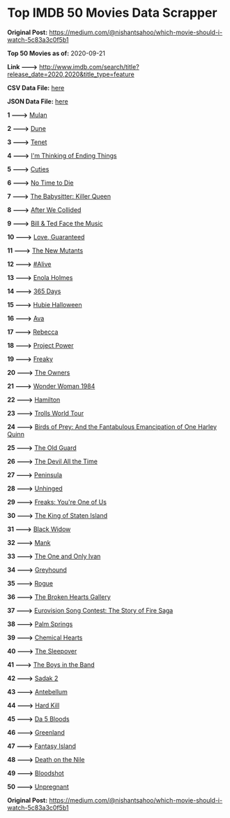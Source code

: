 # Top IMDB 50 Movies Data Scrapper

**Original Post:** https://medium.com/@nishantsahoo/which-movie-should-i-watch-5c83a3c0f5b1

**Top 50 Movies as of:** 2020-09-21

**Link --->** http://www.imdb.com/search/title?release_date=2020,2020&title_type=feature

**CSV Data File:** [here](/Data/data.csv)

**JSON Data File:** [here](/Data/data.json)

**1 --->** [Mulan](https://www.imdb.com/title/tt4566758/?ref_=adv_li_tt)

**2 --->** [Dune](https://www.imdb.com/title/tt1160419/?ref_=adv_li_tt)

**3 --->** [Tenet](https://www.imdb.com/title/tt6723592/?ref_=adv_li_tt)

**4 --->** [I'm Thinking of Ending Things](https://www.imdb.com/title/tt7939766/?ref_=adv_li_tt)

**5 --->** [Cuties](https://www.imdb.com/title/tt9196192/?ref_=adv_li_tt)

**6 --->** [No Time to Die](https://www.imdb.com/title/tt2382320/?ref_=adv_li_tt)

**7 --->** [The Babysitter: Killer Queen](https://www.imdb.com/title/tt11024272/?ref_=adv_li_tt)

**8 --->** [After We Collided](https://www.imdb.com/title/tt10362466/?ref_=adv_li_tt)

**9 --->** [Bill & Ted Face the Music](https://www.imdb.com/title/tt1086064/?ref_=adv_li_tt)

**10 --->** [Love, Guaranteed](https://www.imdb.com/title/tt11100856/?ref_=adv_li_tt)

**11 --->** [The New Mutants](https://www.imdb.com/title/tt4682266/?ref_=adv_li_tt)

**12 --->** [#Alive](https://www.imdb.com/title/tt10620868/?ref_=adv_li_tt)

**13 --->** [Enola Holmes](https://www.imdb.com/title/tt7846844/?ref_=adv_li_tt)

**14 --->** [365 Days](https://www.imdb.com/title/tt10886166/?ref_=adv_li_tt)

**15 --->** [Hubie Halloween](https://www.imdb.com/title/tt10682266/?ref_=adv_li_tt)

**16 --->** [Ava](https://www.imdb.com/title/tt8784956/?ref_=adv_li_tt)

**17 --->** [Rebecca](https://www.imdb.com/title/tt2235695/?ref_=adv_li_tt)

**18 --->** [Project Power](https://www.imdb.com/title/tt7550000/?ref_=adv_li_tt)

**19 --->** [Freaky](https://www.imdb.com/title/tt10919380/?ref_=adv_li_tt)

**20 --->** [The Owners](https://www.imdb.com/title/tt9806370/?ref_=adv_li_tt)

**21 --->** [Wonder Woman 1984](https://www.imdb.com/title/tt7126948/?ref_=adv_li_tt)

**22 --->** [Hamilton](https://www.imdb.com/title/tt8503618/?ref_=adv_li_tt)

**23 --->** [Trolls World Tour](https://www.imdb.com/title/tt6587640/?ref_=adv_li_tt)

**24 --->** [Birds of Prey: And the Fantabulous Emancipation of One Harley Quinn](https://www.imdb.com/title/tt7713068/?ref_=adv_li_tt)

**25 --->** [The Old Guard](https://www.imdb.com/title/tt7556122/?ref_=adv_li_tt)

**26 --->** [The Devil All the Time](https://www.imdb.com/title/tt7395114/?ref_=adv_li_tt)

**27 --->** [Peninsula](https://www.imdb.com/title/tt8850222/?ref_=adv_li_tt)

**28 --->** [Unhinged](https://www.imdb.com/title/tt10059518/?ref_=adv_li_tt)

**29 --->** [Freaks: You're One of Us](https://www.imdb.com/title/tt12875782/?ref_=adv_li_tt)

**30 --->** [The King of Staten Island](https://www.imdb.com/title/tt9686708/?ref_=adv_li_tt)

**31 --->** [Black Widow](https://www.imdb.com/title/tt3480822/?ref_=adv_li_tt)

**32 --->** [Mank](https://www.imdb.com/title/tt10618286/?ref_=adv_li_tt)

**33 --->** [The One and Only Ivan](https://www.imdb.com/title/tt3661394/?ref_=adv_li_tt)

**34 --->** [Greyhound](https://www.imdb.com/title/tt6048922/?ref_=adv_li_tt)

**35 --->** [Rogue](https://www.imdb.com/title/tt11576124/?ref_=adv_li_tt)

**36 --->** [The Broken Hearts Gallery](https://www.imdb.com/title/tt2140571/?ref_=adv_li_tt)

**37 --->** [Eurovision Song Contest: The Story of Fire Saga](https://www.imdb.com/title/tt8580274/?ref_=adv_li_tt)

**38 --->** [Palm Springs](https://www.imdb.com/title/tt9484998/?ref_=adv_li_tt)

**39 --->** [Chemical Hearts](https://www.imdb.com/title/tt5843876/?ref_=adv_li_tt)

**40 --->** [The Sleepover](https://www.imdb.com/title/tt10888708/?ref_=adv_li_tt)

**41 --->** [The Boys in the Band](https://www.imdb.com/title/tt10199914/?ref_=adv_li_tt)

**42 --->** [Sadak 2](https://www.imdb.com/title/tt7886848/?ref_=adv_li_tt)

**43 --->** [Antebellum](https://www.imdb.com/title/tt10065694/?ref_=adv_li_tt)

**44 --->** [Hard Kill](https://www.imdb.com/title/tt11656172/?ref_=adv_li_tt)

**45 --->** [Da 5 Bloods](https://www.imdb.com/title/tt9777644/?ref_=adv_li_tt)

**46 --->** [Greenland](https://www.imdb.com/title/tt7737786/?ref_=adv_li_tt)

**47 --->** [Fantasy Island](https://www.imdb.com/title/tt0983946/?ref_=adv_li_tt)

**48 --->** [Death on the Nile](https://www.imdb.com/title/tt7657566/?ref_=adv_li_tt)

**49 --->** [Bloodshot](https://www.imdb.com/title/tt1634106/?ref_=adv_li_tt)

**50 --->** [Unpregnant](https://www.imdb.com/title/tt10556022/?ref_=adv_li_tt)

**Original Post:** https://medium.com/@nishantsahoo/which-movie-should-i-watch-5c83a3c0f5b1
